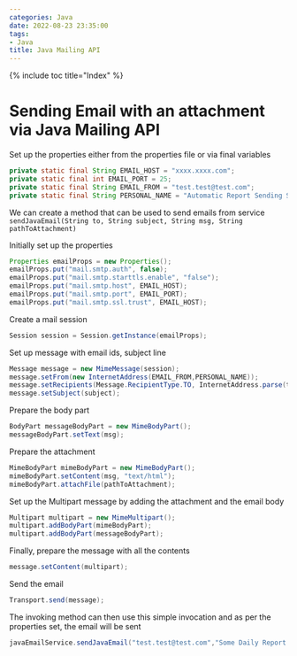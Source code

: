 ```yaml
---
categories: Java
date: 2022-08-23 23:35:00
tags:
- Java
title: Java Mailing API
---
```


{% include toc title="Index" %}

# Sending Email with an attachment via Java Mailing API

Set up the properties either from the properties file or via final variables

```java
private static final String EMAIL_HOST = "xxxx.xxxx.com";
private static final int EMAIL_PORT = 25;
private static final String EMAIL_FROM = "test.test@test.com";
private static final String PERSONAL_NAME = "Automatic Report Sending Service";
```

We can create a method that can be used to send emails from service
`sendJavaEmail(String to, String subject, String msg, String pathToAttachment)`

Initially set up the properties

```java
Properties emailProps = new Properties();
emailProps.put("mail.smtp.auth", false);
emailProps.put("mail.smtp.starttls.enable", "false");
emailProps.put("mail.smtp.host", EMAIL_HOST);
emailProps.put("mail.smtp.port", EMAIL_PORT);
emailProps.put("mail.smtp.ssl.trust", EMAIL_HOST);
```

Create a mail session

```java
Session session = Session.getInstance(emailProps);
```

Set up message with email ids, subject line

```java
Message message = new MimeMessage(session);
message.setFrom(new InternetAddress(EMAIL_FROM,PERSONAL_NAME));
message.setRecipients(Message.RecipientType.TO, InternetAddress.parse(to));
message.setSubject(subject);
```

Prepare the body part

```java
BodyPart messageBodyPart = new MimeBodyPart();
messageBodyPart.setText(msg);
```

Prepare the attachment

```java
MimeBodyPart mimeBodyPart = new MimeBodyPart();
mimeBodyPart.setContent(msg, "text/html");
mimeBodyPart.attachFile(pathToAttachment);
```

Set up the Multipart message by adding the attachment and the email body

```java
Multipart multipart = new MimeMultipart();
multipart.addBodyPart(mimeBodyPart);
multipart.addBodyPart(messageBodyPart);
```

Finally, prepare the message with all the contents

```java
message.setContent(multipart);
```

Send the email

```java
Transport.send(message);
```

The invoking method can then use this simple invocation and as per the
properties set, the email will be sent

```java
javaEmailService.sendJavaEmail("test.test@test.com","Some Daily Report "+ ZonedDateTime.now(ZoneOffset.UTC).format(DateTimeFormatter.ofPattern("E dd.MM.yyyy HH:MM:SSS a z")), "Mic Testing...1...2....3...",CSV_LOCATION);

```